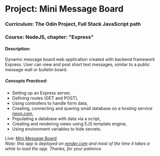 # Project: Mini Message Board

### Curriculum: The Odin Project, Full Stack JavaScript path

### Course: NodeJS, chapter: "Express"

#### Description:

Dynamic message board web application created with backend framework Express. User can view and post short text messages, similar to a public message wall or bulletin board.

##### Concepts Practiced:

- Setting up an Express server,
- Defining routes (GET and POST),
- Using controllers to handle form data,
- Creating, connecting and quering small database on a hosting service [neon.com](https://neon.com/),
- Populating a database with data via a script,
- Creating and rendering views using EJS template engine,
- Using environment variables to hide secrets.

Live: [Mini Message Board](https://imatsiuk-minimessageboard.onrender.com/)  
_Note: this app is deployed on [render.com](https://render.com/) and most of the time it takes a while to load the app. Thanks, for your patience_

